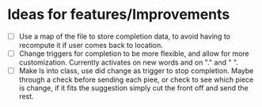 # Ideas for features/Improvements

- [ ] Use a map of the file to store completion data, to avoid having to recompute it if user comes back to location. 
- [ ] Change triggers for completion to be more flexible, and allow for more customization. Currently activates on new words and on "." and " ".
- [ ] Make ls into class, use did change as trigger to stop completion. Maybe through a check before sending each piee, or check to see which piece is change, if it fits the suggestion simply cut the front off and send the rest.
